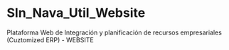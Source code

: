 # Sln_Nava_Util_Website
Plataforma Web de Integración y planificación de recursos empresariales (Cuztomized ERP) - WEBSITE
